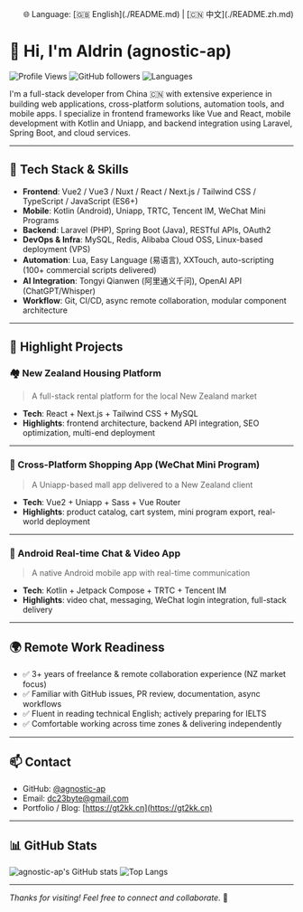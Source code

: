 <p align="right">
  🌐 Language: [🇬🇧 English](./README.md) | [🇨🇳 中文](./README.zh.md)
</p>

# 👋 Hi, I'm Aldrin (agnostic-ap)

![Profile Views](https://komarev.com/ghpvc/?username=agnostic-ap&style=flat-square)
![GitHub followers](https://img.shields.io/github/followers/agnostic-ap?style=social)
![Languages](https://img.shields.io/github/languages/top/agnostic-ap/XHOMES?style=flat-square)

I'm a full-stack developer from China 🇨🇳 with extensive experience in building web applications, cross-platform solutions, automation tools, and mobile apps. I specialize in frontend frameworks like Vue and React, mobile development with Kotlin and Uniapp, and backend integration using Laravel, Spring Boot, and cloud services.

---

## 🧠 Tech Stack & Skills

- **Frontend**: Vue2 / Vue3 / Nuxt / React / Next.js / Tailwind CSS / TypeScript / JavaScript (ES6+)
- **Mobile**: Kotlin (Android), Uniapp, TRTC, Tencent IM, WeChat Mini Programs
- **Backend**: Laravel (PHP), Spring Boot (Java), RESTful APIs, OAuth2
- **DevOps & Infra**: MySQL, Redis, Alibaba Cloud OSS, Linux-based deployment (VPS)
- **Automation**: Lua, Easy Language (易语言), XXTouch, auto-scripting (100+ commercial scripts delivered)
- **AI Integration**: Tongyi Qianwen (阿里通义千问), OpenAI API (ChatGPT/Whisper)
- **Workflow**: Git, CI/CD, async remote collaboration, modular component architecture

---

## 🚀 Highlight Projects

### 🏘️ New Zealand Housing Platform

> A full-stack rental platform for the local New Zealand market

- **Tech**: React + Next.js + Tailwind CSS + MySQL
- **Highlights**: frontend architecture, backend API integration, SEO optimization, multi-end deployment

---

### 🛒 Cross-Platform Shopping App (WeChat Mini Program)

> A Uniapp-based mall app delivered to a New Zealand client

- **Tech**: Vue2 + Uniapp + Sass + Vue Router
- **Highlights**: product catalog, cart system, mini program export, real-world deployment

---

### 📱 Android Real-time Chat & Video App

> A native Android mobile app with real-time communication

- **Tech**: Kotlin + Jetpack Compose + TRTC + Tencent IM
- **Highlights**: video chat, messaging, WeChat login integration, full-stack delivery

---

## 🌍 Remote Work Readiness

- ✅ 3+ years of freelance & remote collaboration experience (NZ market focus)
- ✅ Familiar with GitHub issues, PR review, documentation, async workflows
- ✅ Fluent in reading technical English; actively preparing for IELTS
- ✅ Comfortable working across time zones & delivering independently

---

## 📫 Contact

- GitHub: [@agnostic-ap](https://github.com/agnostic-ap)
- Email: <dc23byte@gmail.com>
- Portfolio / Blog: [https://gt2kk.cn](https://gt2kk.cn)

---

## 📊 GitHub Stats

![agnostic-ap's GitHub stats](https://github-readme-stats.vercel.app/api?username=agnostic-ap&show_icons=true&theme=default)
![Top Langs](https://github-readme-stats.vercel.app/api/top-langs/?username=agnostic-ap&layout=compact&hide=html,css&langs_count=6)

---

_Thanks for visiting! Feel free to connect and collaborate._ 🤝
